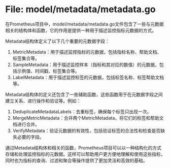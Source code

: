 # File: model/metadata/metadata.go

在Prometheus项目中，model/metadata/metadata.go文件包含了一些与元数据相关的结构体和函数，它的作用是提供一种用于描述监控指标元数据的方式。

Metadata结构体定义了以下几个重要的元数据字段：
1. MetricMetadata：用于描述监控指标的元数据，包括指标名称、帮助文档、标签集合等。
2. SampleMetadata：用于描述监控样本（指标和其对应的数值）的元数据，包括示例值、时间戳、标签集合等。
3. LabelMetadata：用于描述监控标签的元数据，包括标签名称、标签帮助文档等。

Metadata结构体的定义还包含了一些辅助函数，这些函数用于在元数据字段之间建立关系、进行操作和验证等。例如：
1. DeduplicateMetadataLabels：去重标签，确保每个标签只出现一次。
2. MergeMetricMetadata：合并两个MetricMetadata，将它们的标签和帮助文档进行合并。
3. VerifyMetadata：验证元数据的有效性，包括验证标签的合法性和检查是否缺失必要的字段。

通过Metadata结构体和相关的函数，Prometheus项目可以以一种结构化的方式存储和处理监控指标的元数据。这样可以帮助用户更方便地理解和使用这些指标，同时也为指标的查询、过滤和聚合等操作提供了更加灵活和高效的基础。

